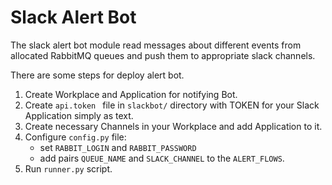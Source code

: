 # Slack Alert Bot

The slack alert bot module read messages about different events from allocated RabbitMQ queues and push them to 
appropriate slack channels.

There are some steps for deploy alert bot.

1. Create Workplace and Application for notifying Bot.
2. Create ```api.token ``` file in  ```slackbot/``` directory with TOKEN for your Slack Application simply as text.
3. Create necessary Channels in your Workplace and add Application to it.
4. Configure ```config.py``` file:
    - set ```RABBIT_LOGIN``` and ```RABBIT_PASSWORD```
    - add pairs ```QUEUE_NAME``` and ```SLACK_CHANNEL``` to the ```ALERT_FLOWS```.
5. Run ```runner.py``` script.